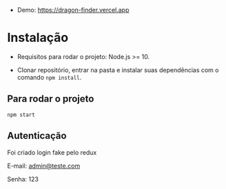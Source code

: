 

- Demo: https://dragon-finder.vercel.app

# Instalação

- Requisitos para rodar o projeto:  Node.js >= 10.

- Clonar repositório, entrar na pasta e instalar suas dependências com o comando `npm install`.

## Para rodar o projeto

```
npm start
```

## Autenticação

Foi criado login fake pelo redux 

E-mail: admin@teste.com

Senha: 123

 
 

